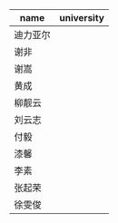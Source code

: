 | name     | university |
| -------- | ---------- |
| 迪力亚尔 |            |
| 谢非     |            |
| 谢嵩     |            |
| 黄成     |            |
| 柳靓云   |            |
| 刘云志   |            |
| 付毅     |            |
| 漆馨     |            |
| 李素     |            |
| 张起荣   |            |
| 徐雯俊   |            |
